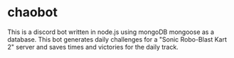 # chaobot
This is a discord bot written in node.js using mongoDB mongoose as a database. This bot generates daily challenges for a "Sonic Robo-Blast Kart 2" server and saves times and victories for the daily track.
